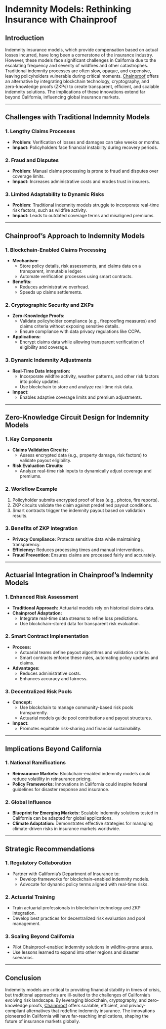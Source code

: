 # Indemnity Models: Rethinking Insurance with Chainproof

## Introduction

Indemnity insurance models, which provide compensation based on actual losses incurred, have long been a cornerstone of the insurance industry. However, these models face significant challenges in California due to the escalating frequency and severity of wildfires and other catastrophes. Traditional indemnity processes are often slow, opaque, and expensive, leaving policyholders vulnerable during critical moments. [Chainproof](chainproof.md) offers an alternative by integrating blockchain technology, cryptography, and zero-knowledge proofs (ZKPs) to create transparent, efficient, and scalable indemnity solutions. The implications of these innovations extend far beyond California, influencing global insurance markets.

***

## Challenges with Traditional Indemnity Models

### 1. **Lengthy Claims Processes**

* **Problem:** Verification of losses and damages can take weeks or months.
* **Impact:** Policyholders face financial instability during recovery periods.

### 2. **Fraud and Disputes**

* **Problem:** Manual claims processing is prone to fraud and disputes over coverage limits.
* **Impact:** Increases administrative costs and erodes trust in insurers.

### 3. **Limited Adaptability to Dynamic Risks**

* **Problem:** Traditional indemnity models struggle to incorporate real-time risk factors, such as wildfire activity.
* **Impact:** Leads to outdated coverage terms and misaligned premiums.

***

## Chainproof’s Approach to Indemnity Models

### 1. **Blockchain-Enabled Claims Processing**

* **Mechanism:**
  * Store policy details, risk assessments, and claims data on a transparent, immutable ledger.
  * Automate verification processes using smart contracts.
* **Benefits:**
  * Reduces administrative overhead.
  * Speeds up claims settlements.

### 2. **Cryptographic Security and ZKPs**

* **Zero-Knowledge Proofs:**
  * Validate policyholder compliance (e.g., fireproofing measures) and claims criteria without exposing sensitive details.
  * Ensure compliance with data privacy regulations like CCPA.
* **Applications:**
  * Encrypt claims data while allowing transparent verification of eligibility and coverage.

### 3. **Dynamic Indemnity Adjustments**

* **Real-Time Data Integration:**
  * Incorporate wildfire activity, weather patterns, and other risk factors into policy updates.
  * Use blockchain to store and analyze real-time risk data.
* **Impact:**
  * Enables adaptive coverage limits and premium adjustments.

***

## Zero-Knowledge Circuit Design for Indemnity Models

### 1. **Key Components**

* **Claims Validation Circuits:**
  * Assess encrypted data (e.g., property damage, risk factors) to validate payout eligibility.
* **Risk Evaluation Circuits:**
  * Analyze real-time risk inputs to dynamically adjust coverage and premiums.

### 2. **Workflow Example**

1. Policyholder submits encrypted proof of loss (e.g., photos, fire reports).
2. ZKP circuits validate the claim against predefined payout conditions.
3. Smart contracts trigger the indemnity payout based on validation results.

### 3. **Benefits of ZKP Integration**

* **Privacy Compliance:** Protects sensitive data while maintaining transparency.
* **Efficiency:** Reduces processing times and manual interventions.
* **Fraud Prevention:** Ensures claims are processed fairly and accurately.

***

## Actuarial Integration in Chainproof’s Indemnity Models

### 1. **Enhanced Risk Assessment**

* **Traditional Approach:** Actuarial models rely on historical claims data.
* **Chainproof Adaptation:**
  * Integrate real-time data streams to refine loss predictions.
  * Use blockchain-stored data for transparent risk evaluation.

### 2. **Smart Contract Implementation**

* **Process:**
  * Actuarial teams define payout algorithms and validation criteria.
  * Smart contracts enforce these rules, automating policy updates and claims.
* **Advantages:**
  * Reduces administrative costs.
  * Enhances accuracy and fairness.

### 3. **Decentralized Risk Pools**

* **Concept:**
  * Use blockchain to manage community-based risk pools transparently.
  * Actuarial models guide pool contributions and payout structures.
* **Impact:**
  * Promotes equitable risk-sharing and financial sustainability.

***

## Implications Beyond California

### 1. **National Ramifications**

* **Reinsurance Markets:** Blockchain-enabled indemnity models could reduce volatility in reinsurance pricing.
* **Policy Frameworks:** Innovations in California could inspire federal guidelines for disaster response and insurance.

### 2. **Global Influence**

* **Blueprint for Emerging Markets:** Scalable indemnity solutions tested in California can be adapted for global applications.
* **Climate Adaptation:** Demonstrates effective strategies for managing climate-driven risks in insurance markets worldwide.

***

## Strategic Recommendations

### 1. **Regulatory Collaboration**

* Partner with California’s Department of Insurance to:
  * Develop frameworks for blockchain-enabled indemnity models.
  * Advocate for dynamic policy terms aligned with real-time risks.

### 2. **Actuarial Training**

* Train actuarial professionals in blockchain technology and ZKP integration.
* Develop best practices for decentralized risk evaluation and pool management.

### 3. **Scaling Beyond California**

* Pilot Chainproof-enabled indemnity solutions in wildfire-prone areas.
* Use lessons learned to expand into other regions and disaster scenarios.

***

## Conclusion

Indemnity models are critical to providing financial stability in times of crisis, but traditional approaches are ill-suited to the challenges of California’s evolving risk landscape. By leveraging blockchain, cryptography, and zero-knowledge proofs, [Chainproof](chainproof.md) offers scalable, efficient, and privacy-compliant alternatives that redefine indemnity insurance. The innovations pioneered in California will have far-reaching implications, shaping the future of insurance markets globally.
